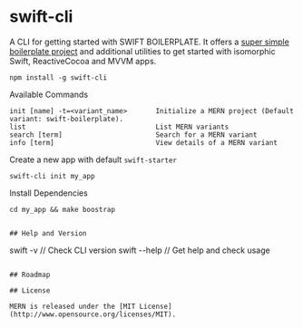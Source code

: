 # swift-cli

A CLI for getting started with SWIFT BOILERPLATE. It offers a [super simple boilerplate project](https://github.com/swift-boilerplate/swift-boilerplate) and additional utilities to get started with isomorphic Swift, ReactiveCocoa and MVVM apps.

```
npm install -g swift-cli
```

Available Commands
```
init [name] -t=<variant_name>       Initialize a MERN project (Default variant: swift-boilerplate).
list                                List MERN variants
search [term]                       Search for a MERN variant
info [term]                         View details of a MERN variant
```

Create a new app with default `swift-starter`
```
swift-cli init my_app
```

Install Dependencies
```
cd my_app && make boostrap
```
```

## Help and Version

```
swift -v // Check CLI version
swift --help // Get help and check usage
```

## Roadmap

## License

MERN is released under the [MIT License](http://www.opensource.org/licenses/MIT).
